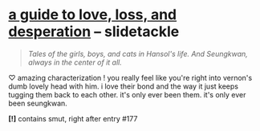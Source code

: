 # [a guide to love, loss, and desperation](https://archiveofourown.org/works/39652452)  – slidetackle

> *Tales of the girls, boys, and cats in Hansol's life. And Seungkwan, always in the center of it all.*

♡ amazing characterization ! you really feel like you're right into vernon's dumb lovely head with him. i love their bond and the way it just keeps tugging them back to each other. it's only ever been them. it's only ever been seungkwan.

**[!]** contains smut, right after entry #177
